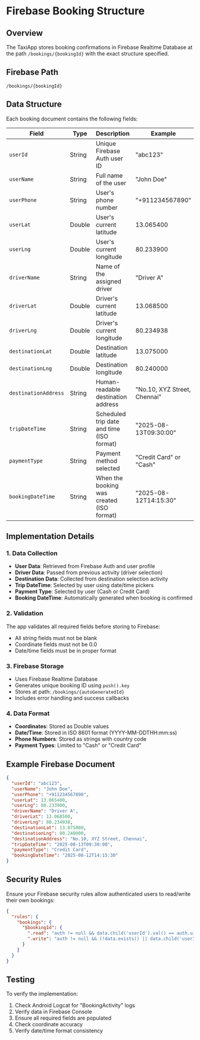 # Firebase Booking Structure

## Overview
The TaxiApp stores booking confirmations in Firebase Realtime Database at the path `/bookings/{bookingId}` with the exact structure specified.

## Firebase Path
```
/bookings/{bookingId}
```

## Data Structure
Each booking document contains the following fields:

| Field | Type | Description | Example |
|-------|------|-------------|---------|
| `userId` | String | Unique Firebase Auth user ID | "abc123" |
| `userName` | String | Full name of the user | "John Doe" |
| `userPhone` | String | User's phone number | "+911234567890" |
| `userLat` | Double | User's current latitude | 13.065400 |
| `userLng` | Double | User's current longitude | 80.233900 |
| `driverName` | String | Name of the assigned driver | "Driver A" |
| `driverLat` | Double | Driver's current latitude | 13.068500 |
| `driverLng` | Double | Driver's current longitude | 80.234938 |
| `destinationLat` | Double | Destination latitude | 13.075000 |
| `destinationLng` | Double | Destination longitude | 80.240000 |
| `destinationAddress` | String | Human-readable destination address | "No.10, XYZ Street, Chennai" |
| `tripDateTime` | String | Scheduled trip date and time (ISO format) | "2025-08-13T09:30:00" |
| `paymentType` | String | Payment method selected | "Credit Card" or "Cash" |
| `bookingDateTime` | String | When the booking was created (ISO format) | "2025-08-12T14:15:30" |

## Implementation Details

### 1. Data Collection
- **User Data**: Retrieved from Firebase Auth and user profile
- **Driver Data**: Passed from previous activity (driver selection)
- **Destination Data**: Collected from destination selection activity
- **Trip DateTime**: Selected by user using date/time pickers
- **Payment Type**: Selected by user (Cash or Credit Card)
- **Booking DateTime**: Automatically generated when booking is confirmed

### 2. Validation
The app validates all required fields before storing to Firebase:
- All string fields must not be blank
- Coordinate fields must not be 0.0
- Date/time fields must be in proper format

### 3. Firebase Storage
- Uses Firebase Realtime Database
- Generates unique booking ID using `push().key`
- Stores at path: `/bookings/{autoGeneratedId}`
- Includes error handling and success callbacks

### 4. Data Format
- **Coordinates**: Stored as Double values
- **Date/Time**: Stored in ISO 8601 format (YYYY-MM-DDTHH:mm:ss)
- **Phone Numbers**: Stored as strings with country code
- **Payment Types**: Limited to "Cash" or "Credit Card"

## Example Firebase Document
```json
{
  "userId": "abc123",
  "userName": "John Doe",
  "userPhone": "+911234567890",
  "userLat": 13.065400,
  "userLng": 80.233900,
  "driverName": "Driver A",
  "driverLat": 13.068500,
  "driverLng": 80.234938,
  "destinationLat": 13.075000,
  "destinationLng": 80.240000,
  "destinationAddress": "No.10, XYZ Street, Chennai",
  "tripDateTime": "2025-08-13T09:30:00",
  "paymentType": "Credit Card",
  "bookingDateTime": "2025-08-12T14:15:30"
}
```

## Security Rules
Ensure your Firebase security rules allow authenticated users to read/write their own bookings:

```json
{
  "rules": {
    "bookings": {
      "$bookingId": {
        ".read": "auth != null && data.child('userId').val() == auth.uid",
        ".write": "auth != null && (!data.exists() || data.child('userId').val() == auth.uid)"
      }
    }
  }
}
```

## Testing
To verify the implementation:
1. Check Android Logcat for "BookingActivity" logs
2. Verify data in Firebase Console
3. Ensure all required fields are populated
4. Check coordinate accuracy
5. Verify date/time format consistency

